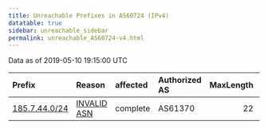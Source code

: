 ```yaml
---
title: Unreachable Prefixes in AS60724 (IPv4)
datatable: true
sidebar: unreachable_sidebar
permalink: unreachable_AS60724-v4.html
---
```


Data as of 2019-05-10 19:15:00 UTC


<div class="datatable-begin"></div>

| Prefix                                               | Reason                                                                                               | affected   | Authorized AS   |   MaxLength | Anchor                                         |   unreachable /24s |
|:-----------------------------------------------------|:-----------------------------------------------------------------------------------------------------|:-----------|:----------------|------------:|:-----------------------------------------------|-------------------:|
| [185.7.44.0/24](https://stat.ripe.net/185.7.44.0/24) | [INVALID ASN](https://rpki-validator.ripe.net/announcement-preview?asn=AS60724&prefix=185.7.44.0/24) | complete   | AS61370         |          22 | [RIPE](unreachable_RIPE_NCC_RPKI_Root-v4.html) |                  1 |

<div class="datatable-end"></div>